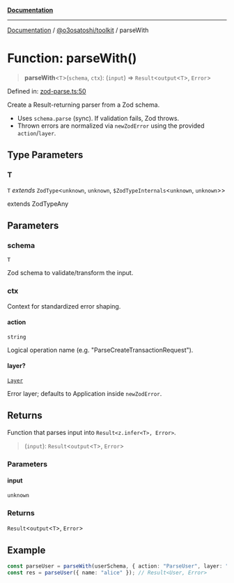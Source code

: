 [**Documentation**](../../../README.md)

***

[Documentation](../../../README.md) / [@o3osatoshi/toolkit](../README.md) / parseWith

# Function: parseWith()

> **parseWith**\<`T`\>(`schema`, `ctx`): (`input`) => `Result`\<`output`\<`T`\>, `Error`\>

Defined in: [zod-parse.ts:50](https://github.com/o3osatoshi/experiment/blob/5bd7d1b2e07e346ab8abb44ddf7730e7fe84cf4f/packages/toolkit/src/zod-parse.ts#L50)

Create a Result-returning parser from a Zod schema.

- Uses `schema.parse` (sync). If validation fails, Zod throws.
- Thrown errors are normalized via `newZodError` using the provided `action`/`layer`.

## Type Parameters

### T

`T` *extends* `ZodType`\<`unknown`, `unknown`, `$ZodTypeInternals`\<`unknown`, `unknown`\>\>

extends ZodTypeAny

## Parameters

### schema

`T`

Zod schema to validate/transform the input.

### ctx

Context for standardized error shaping.

#### action

`string`

Logical operation name (e.g. "ParseCreateTransactionRequest").

#### layer?

[`Layer`](../type-aliases/Layer.md)

Error layer; defaults to Application inside `newZodError`.

## Returns

Function that parses input into `Result<z.infer<T>, Error>`.

> (`input`): `Result`\<`output`\<`T`\>, `Error`\>

### Parameters

#### input

`unknown`

### Returns

`Result`\<`output`\<`T`\>, `Error`\>

## Example

```ts
const parseUser = parseWith(userSchema, { action: "ParseUser", layer: "UI" });
const res = parseUser({ name: "alice" }); // Result<User, Error>
```
